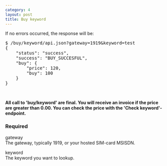 ```yaml
---
category: 4
layout: post
title: Buy keyword
---
```

<p>If no errors occurred, the response will be:</p>
<div class="highlight bg-success"><pre class="bg-success">
$ /buy/keyword/api.json?gateway=1919&keyword=test
{
	"status": "success",
	"success": "BUY_SUCCESFUL",
	"buy": {
		"price": 120,
		"buy": 100
	}
}
</pre></div>
<br>

<p>
	<strong>All call to 'buy/keyword' are final. You will receive an invoice if the price are greater than 0.00. You can check the price with the 'Check keyword'-endpoint.</strong>
</p>





<h3>
	<span class="label label-default">Required</span>
</h3>


<span class="text-primary">gateway</span><br>
<span class="m-l-2">The gateway, typically 1919, or your hosted SIM-card MSISDN.</span>

<span class="text-primary">keyword</span><br>
<span class="m-l-2">The keyword you want to lookup.</span>